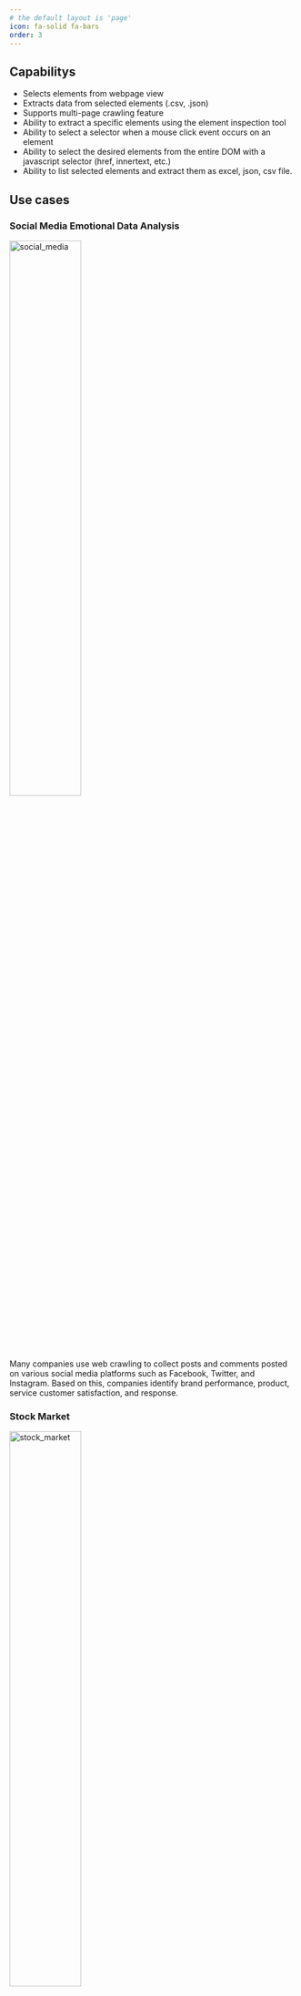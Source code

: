 ```yaml
---
# the default layout is 'page'
icon: fa-solid fa-bars
order: 3
---
```


## Capabilitys

* Selects elements from webpage view
* Extracts data from selected elements (.csv, .json)
* Supports multi-page crawling feature
* Ability to extract a specific elements using the element inspection tool
* Ability to select a selector when a mouse click event occurs on an element
* Ability to select the desired elements from the entire DOM with a javascript selector (href, innertext, etc.)
* Ability to list selected elements and extract them as excel, json, csv file.


## Use cases

### Social Media Emotional Data Analysis
<img src="{{site.baseurl}}/assets/img_pic/sns.jpg" alt="social_media" width="50%" height="50%">

Many companies use web crawling to collect posts and comments posted on various social media platforms such as Facebook, Twitter, and Instagram. Based on this, companies identify brand performance, product, service customer satisfaction, and response.


### Stock Market
<img src="{{site.baseurl}}/assets/img_pic/stock_market.jpg" alt="stock_market" width="50%" height="50%">

Stock market is dominated by volatility, so stock price prediction is very important. Web crawling allows you to collect as much stock price data as you want on various platforms. The collected data can be used to discover trends or rules, or to create future stock price prediction models. Securities brokers can use the information to help make necessary business decisions.

### Real Estate market
<img src="{{site.baseurl}}/assets/img_pic/real_estate.jpg" alt="real_estate" width="50%" height="50%">  


In the real estate market, web crawling is used not only for price prediction but also for pricing. Historical data is collected from various sources on the Internet using a web crawler. Real estate companies sometimes use the information in marketing strategies or decision-making processes.

For example, Zillow, a major U.S. real estate trading platform, collects information released on the Internet to assess the appropriate price of real estate.

